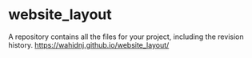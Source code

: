 # website_layout
A repository contains all the files for your project, including the revision history.
https://wahidnj.github.io/website_layout/
